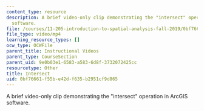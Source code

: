 ```yaml
---
content_type: resource
description: A brief video-only clip demonstrating the "intersect" operation in ArcGIS
  software.
file: /courses/11-205-introduction-to-spatial-analysis-fall-2019/0bf76661f55be42df635b2951cf9d865_MIT11_205F19_intersect.mp4
file_type: video/mp4
learning_resource_types: []
ocw_type: OCWFile
parent_title: Instructional Videos
parent_type: CourseSection
parent_uid: 9e0b03e1-6583-a583-6d8f-3732072425cc
resourcetype: Other
title: Intersect
uid: 0bf76661-f55b-e42d-f635-b2951cf9d865
---
```

A brief video-only clip demonstrating the "intersect" operation in ArcGIS software.

